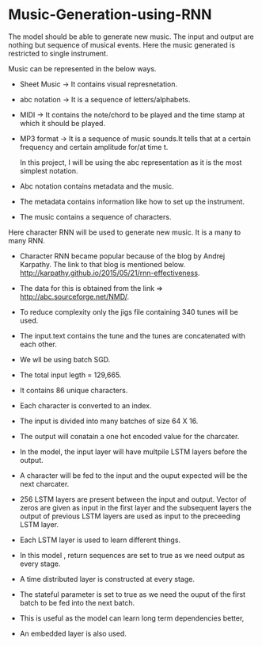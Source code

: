# Music-Generation-using-RNN

The model should be able to generate new music. The input and output are nothing but sequence of musical events. Here the music generated  is restricted to single instrument.

Music can be represented in the below ways.
- Sheet Music -> It contains visual represnetation.
- abc notation -> It is a sequence of letters/alphabets.
- MIDI -> It contains the note/chord to be played and the time stamp at which it should be played.
- MP3 format -> It is a sequence of music sounds.It tells that at a certain frequency and certain amplitude for/at time t.

  In this project, I will be using the abc representation as it is the most simplest notation.
- Abc notation contains metadata and the music.
- The metadata contains information like how to set up the instrument.
- The music contains a sequence of characters.

Here character RNN will be used to generate new music. It is a many to many RNN.
- Character RNN became popular because of the blog by Andrej Karpathy. The link to that blog is mentioned below.
  http://karpathy.github.io/2015/05/21/rnn-effectiveness.
  
- The data for this is obtained from the link => http://abc.sourceforge.net/NMD/.
- To reduce complexity only the jigs file containing 340 tunes will be used.
- The input.text contains the tune and the tunes are concatenated with each other.
- We wll be using batch SGD.
- The total input legth = 129,665.
- It contains 86 unique characters.
- Each character is converted to an index.
- The input is divided into many batches of size 64 X 16.
- The output will conatain a one hot encoded value for the charcater.
- In the model, the input layer will have multpile LSTM layers before the output.
- A character will be fed to the input and the ouput expected will be the next charcater.
- 256 LSTM layers are present between the input and output. Vector of zeros are given as input in the first layer and the subsequent       layers the output of previous LSTM layers are used as input to the preceeding LSTM layer.
- Each LSTM layer is used to learn different things.
- In this model  , return sequences are set to true as we need output as every stage.
- A time distributed layer is constructed at every stage.
- The stateful parameter is set to true as we need the ouput of the first batch to be fed into the next batch.
- This is useful as the model can learn long term dependencies better,
- An embedded layer is also used.
